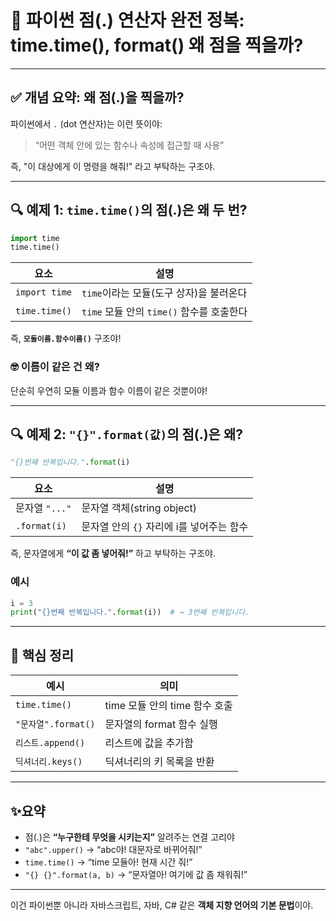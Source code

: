 # 📘 파이썬 점(.) 연산자 완전 정복: time.time(), format() 왜 점을 찍을까?

---

## ✅ 개념 요약: 왜 점(.)을 찍을까?

파이썬에서 `.` (dot 연산자)는 이런 뜻이야:

> “어떤 객체 안에 있는 함수나 속성에 접근할 때 사용”
> 

즉, "이 대상에게 이 명령을 해줘!" 라고 부탁하는 구조야.

---

## 🔍 예제 1: `time.time()`의 점(.)은 왜 두 번?

```python
import time
time.time()

```

| 요소 | 설명 |
| --- | --- |
| `import time` | `time`이라는 모듈(도구 상자)을 불러온다 |
| `time.time()` | `time` 모듈 안의 `time()` 함수를 호출한다 |

즉, **`모듈이름.함수이름()`** 구조야!

### 🤓 이름이 같은 건 왜?

단순히 우연히 모듈 이름과 함수 이름이 같은 것뿐이야!

---

## 🔍 예제 2: `"{}".format(값)`의 점(.)은 왜?

```python
"{}번째 반복입니다.".format(i)

```

| 요소 | 설명 |
| --- | --- |
| 문자열 `"..."` | 문자열 객체(string object) |
| `.format(i)` | 문자열 안의 `{}` 자리에 i를 넣어주는 함수 |

즉, 문자열에게 **“이 값 좀 넣어줘!”** 하고 부탁하는 구조야.

### 예시

```python
i = 3
print("{}번째 반복입니다.".format(i))  # → 3번째 반복입니다.

```

---

## 🧠 핵심 정리

| 예시 | 의미 |
| --- | --- |
| `time.time()` | time 모듈 안의 time 함수 호출 |
| `"문자열".format()` | 문자열의 format 함수 실행 |
| `리스트.append()` | 리스트에 값을 추가함 |
| `딕셔너리.keys()` | 딕셔너리의 키 목록을 반환 |

---

## ✨요약

- 점(.)은 **“누구한테 무엇을 시키는지”** 알려주는 연결 고리야
- `"abc".upper()` → “abc야! 대문자로 바뀌어줘!”
- `time.time()` → “time 모듈아! 현재 시간 줘!”
- `"{} {}".format(a, b)` → “문자열아! 여기에 값 좀 채워줘!”

---

이건 파이썬뿐 아니라 자바스크립트, 자바, C# 같은 **객체 지향 언어의 기본 문법**이야.